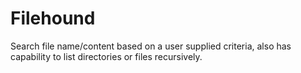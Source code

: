 # Filehound
Search file name/content based on a user supplied criteria, also has capability to list directories or files recursively.
